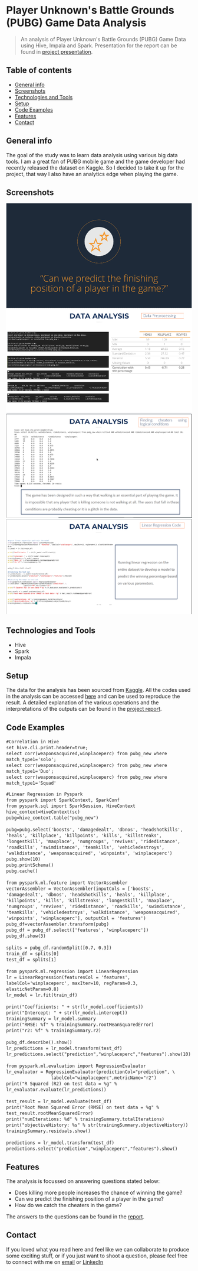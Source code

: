 # Player Unknown's Battle Grounds (PUBG) Game Data Analysis 
> An analysis of Player Unknown's Battle Grounds (PUBG) Game Data using Hive, Impala and Spark. Presentation for the report can be found in [project presentation](https://github.com/ashish1993utd/PUBG-Game-Data-Analysis/blob/master/Big%20Data%20Project%20.pdf).

## Table of contents
* [General info](#general-info)
* [Screenshots](#screenshots)
* [Technologies and Tools](#technologies-and-tools)
* [Setup](#setup)
* [Code Examples](#code-examples)
* [Features](#features)
* [Contact](#contact)

## General info

The goal of the study was to learn data analysis using various big data tools. I am a great fan of PUBG mobile game and the game developer had recently released the dataset on Kaggle. So I decided to take it up for the project, that way I also have an analytics edge when playing the game. 

## Screenshots
![Example screenshot](./img/Capture.PNG)
![Example screenshot](./img/Capture1.PNG)
![Example screenshot](./img/capture2.png)
![Example screenshot](./img/Capture3.png)

## Technologies and Tools
* Hive
* Spark 
* Impala

## Setup
The data for the analysis has been sourced from [Kaggle](https://www.kaggle.com/c/pubg-finish-placement-prediction). 
All the codes used in the analysis can be accessed [here](https://github.com/ashish1993utd/PUBG-Game-Data-Analysis/tree/master/code) and can be used to reproduce the result. 
A detailed explanation of the various operations and the interpretations of the outputs can be found in the [project report](https://github.com/ashish1993utd/PUBG-Game-Data-Analysis/blob/master/Big%20Data%20Project%20.pdf).

## Code Examples

````
#Correlation in Hive
set hive.cli.print.header=true;
select corr(weaponsacquired,winplaceperc) from pubg_new where match_type1='solo';
select corr(weaponsacquired,winplaceperc) from pubg_new where match_type1='Duo';
select corr(weaponsacquired,winplaceperc) from pubg_new where match_type1='Squad'
````

````
#Linear Regression in Pyspark
from pyspark import SparkContext, SparkConf
from pyspark.sql import SparkSession, HiveContext
hive_context=HiveContext(sc)
pubg=hive_context.table("pubg_new")

pubg=pubg.select('boosts', 'damagedealt', 'dbnos', 'headshotkills', 'heals', 'killplace', 'killpoints', 'kills', 'killstreaks', 'longestkill', 'maxplace', 'numgroups', 'revives', 'ridedistance', 'roadkills', 'swimdistance', 'teamkills', 'vehicledestroys', 'walkdistance', 'weaponsacquired', 'winpoints', 'winplaceperc')
pubg.show(10) 
pubg.printSchema()
pubg.cache()

from pyspark.ml.feature import VectorAssembler
vectorAssembler = VectorAssembler(inputCols = ['boosts', 'damagedealt', 'dbnos', 'headshotkills', 'heals', 'killplace', 'killpoints', 'kills', 'killstreaks', 'longestkill', 'maxplace', 'numgroups', 'revives', 'ridedistance', 'roadkills', 'swimdistance', 'teamkills', 'vehicledestroys', 'walkdistance', 'weaponsacquired', 'winpoints', 'winplaceperc'], outputCol = 'features')
pubg_df=vectorAssembler.transform(pubg)
pubg_df = pubg_df.select(['features', 'winplaceperc'])
pubg_df.show(3)

splits = pubg_df.randomSplit([0.7, 0.3])
train_df = splits[0]
test_df = splits[1]

from pyspark.ml.regression import LinearRegression
lr = LinearRegression(featuresCol = 'features', labelCol='winplaceperc', maxIter=10, regParam=0.3, elasticNetParam=0.8)
lr_model = lr.fit(train_df)

print("Coefficients: " + str(lr_model.coefficients))
print("Intercept: " + str(lr_model.intercept))
trainingSummary = lr_model.summary
print("RMSE: %f" % trainingSummary.rootMeanSquaredError)
print("r2: %f" % trainingSummary.r2)

pubg_df.describe().show()
lr_predictions = lr_model.transform(test_df)
lr_predictions.select("prediction","winplaceperc","features").show(10)

from pyspark.ml.evaluation import RegressionEvaluator
lr_evaluator = RegressionEvaluator(predictionCol="prediction", \
                 labelCol="winplaceperc",metricName="r2")
print("R Squared (R2) on test data = %g" % lr_evaluator.evaluate(lr_predictions))

test_result = lr_model.evaluate(test_df)
print("Root Mean Squared Error (RMSE) on test data = %g" % test_result.rootMeanSquaredError)
print("numIterations: %d" % trainingSummary.totalIterations)
print("objectiveHistory: %s" % str(trainingSummary.objectiveHistory))
trainingSummary.residuals.show()

predictions = lr_model.transform(test_df)
predictions.select("prediction","winplaceperc","features").show()
````

## Features
The analysis is focussed on answering questions stated below:
  * Does killing more people increases the chance of winning the game?
  * Can we predict the finishing position of a player in the game?
  * How do we catch the cheaters in the game?
  
The answers to the questions can be found in the [report](https://github.com/ashish1993utd/PUBG-Game-Data-Analysis/blob/master/Big%20Data%20Project%20.pdf). 

## Contact
If you loved what you read here and feel like we can collaborate to produce some exciting stuff, or if you
just want to shoot a question, please feel free to connect with me on 
<a href="mailto:nick22910@gmail.com">email</a> or 
<a href="https://www.linkedin.com/in/ashishsharma1993/" target="_blank">LinkedIn</a>
